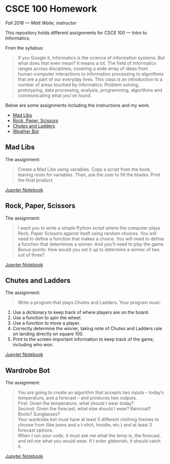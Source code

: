 # CSCE 100 Homework
*Fall 2016 — Matt Waite, instructor*

This repository holds different assignments for CSCE 100 — Intro to Informatics. 

From the syllabus:
> If you Google it, Informatics is the science of information systems. But what doesthat even mean? It means a lot. The field of Informatics ranges across disciplines,covering a wide array of ideas from human-computer interactions to informationprocessing to algorithms that are a part of our everyday lives. This class is anintroduction to a number of areas touched by informatics: Problem solving,prototyping, data processing, analysis, programming, algorithms andcommunicating what you've found.

Below are some assignments including the instructions and my work.

* [Mad Libs](#madlibs)
* [Rock, Paper, Scissors](#rps)
* [Chutes and Ladders](#chutes)
* [Weather Bot](#wardrobebot)

<a name="madlibs"></a>
## Mad Libs 
The assignment:
>Create a Mad Libs using variables. Copy a script from the book, leaving room for variables. Then, ask the user to fill the blanks. Print the final product.

[Jupyter Notebook](MadLibs.ipynb)

<a name="rps"></a>
## Rock, Paper, Scissors 
The assignment:
>I want you to write a simple Python script where the computer plays Rock, PaperScissors against itself using random choices. You will need to define a functionthat makes a choice. You will need to define a function that determines a winner.And you'll need to play the game. Bonus points: How would you set it up todetermine a winner of two out of three?

[Jupyter Notebook](RockPaperScissors.ipynb)


<a name="chutes"></a>
## Chutes and Ladders 

The assignment:
>Write a program that plays Chutes and Ladders. Your program must:  1. Use a dictionary to keep track of where players are on the board.  2. Use a function to spin the wheel.  3. Use a function to move a player.  4. Correctly determine the winner, taking note of Chutes and Ladders rule on landingdirectly on square 100.  5. Print to the screen important information to keep track of the game, including whowon.

[Jupyter Notebook](ChutesandLadders.ipynb)

<a name="wardrobebot"></a>
## Wardrobe Bot 

The assignment:
> You are going to create an algorithm that accepts two inputs – today’s temperature, and a forecast – and produces two outputs.  
First: Given the temperature, what should I wear today?  
Second: Given the forecast, what else should I wear? Raincoat? Boots? Sunglasses?  
Your wardrobe bot must have at least 5 different clothing themes to choose from (like jeans and a t-shirt, hoodie, etc.) and at least 3 forecast options.  
When I run your code, it must ask me what the temp is, the forecast, and tell me what you would wear. If I enter gibberish, it should catch it.

[Jupyter Notebook](WardrobeBot.ipynb)

